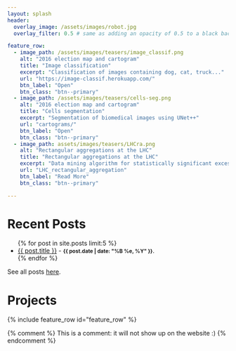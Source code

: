```yaml
---
layout: splash
header:
  overlay_image: /assets/images/robot.jpg
  overlay_filter: 0.5 # same as adding an opacity of 0.5 to a black background

feature_row:
  - image_path: /assets/images/teasers/image_classif.png
    alt: "2016 election map and cartogram"
    title: "Image classification"
    excerpt: "Classification of images containing dog, cat, truck..."
    url: "https://image-classif.herokuapp.com/"
    btn_label: "Open"
    btn_class: "btn--primary"
  - image_path: /assets/images/teasers/cells-seg.png
    alt: "2016 election map and cartogram"
    title: "Cells segmentation"
    excerpt: "Segmentation of biomedical images using UNet++"
    url: "cartograms/"
    btn_label: "Open"
    btn_class: "btn--primary"
  - image_path: assets/images/teasers/LHCra.png
    alt: "Rectangular aggregations at the LHC"
    title: "Rectangular aggregations at the LHC"
    excerpt: "Data mining algorithm for statistically significant excesses in high-dimensional LHC datasets."
    url: "LHC_rectangular_aggregation"
    btn_label: "Read More"
    btn_class: "btn--primary"

---
```



<h1> Recent Posts </h1>
<ul>
  {% for post in site.posts limit:5 %}
    <li>
      <a href="{{ post.url }}">{{ post.title }}</a>
      - <small><strong>{{ post.date | date: "%B %e, %Y" }}</strong></small>.
    </li>
  {% endfor %}
</ul>

See all posts [here](/archive/).


<h1> Projects </h1>

{% include feature_row id="feature_row" %}


{% comment %}
This is a comment: it will not show up on the website :)
{% endcomment %}
